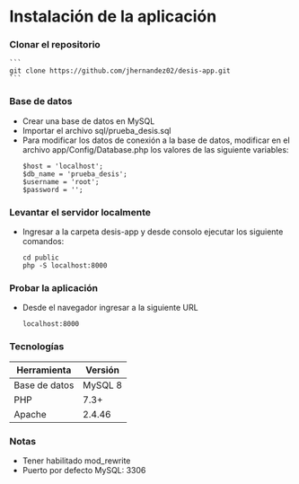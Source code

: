 # Instalación de la aplicación

### Clonar el repositorio
    ```
    git clone https://github.com/jhernandez02/desis-app.git
    ```

### Base de datos
- Crear una base de datos en MySQL
- Importar el archivo sql/prueba_desis.sql
- Para modificar los datos de conexión a la base de datos, modificar en el archivo app/Config/Database.php los valores de las siguiente variables:
    ```    
    $host = 'localhost';
    $db_name = 'prueba_desis';
    $username = 'root';
    $password = '';
    ``` 

### Levantar el servidor localmente
- Ingresar a la carpeta desis-app y desde consolo ejecutar los siguiente comandos:
    ```  
    cd public
    php -S localhost:8000
    ```  

### Probar la aplicación
- Desde el navegador ingresar a la siguiente URL
    ```  
    localhost:8000
    ```  
### Tecnologías
| Herramienta | Versión |
| ------ | ------ |
| Base de datos | MySQL 8|
| PHP | 7.3+ |
| Apache | 2.4.46 |

### Notas
- Tener habilitado mod_rewrite
- Puerto por defecto MySQL: 3306
